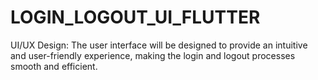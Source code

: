 # LOGIN_LOGOUT_UI_FLUTTER
UI/UX Design: The user interface will be designed to provide an intuitive and user-friendly experience, making the login and logout processes smooth and efficient.
